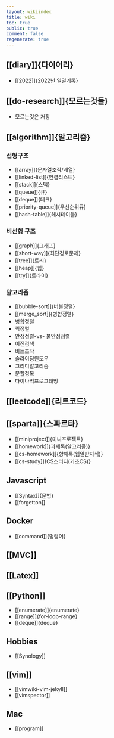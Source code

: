 ```yaml
---
layout: wikiindex
title: wiki
toc: true
public: true
comment: false
regenerate: true
---
```


## [[diary]]{다이어리}
* [[2022]]{2022년 일일기록}

## [[do-research]]{모르는것들}
* 모르는것은 저장

## [[algorithm]]{알고리즘}
### 선형구조 
* [[array]]{문자열조작/배열}
* [[linked-list]]{연결리스트}
* [[stack]]{스택}
* [[queue]]{큐}
* [[deque]]{데크}
* [[priority-queue]]{우선순위큐}
* [[hash-table]]{헤시테이블}

### 비선형 구조 
* [[graph]]{그래프}
* [[short-way]]{최단경로문제}
* [[tree]]{트리}
* [[heap]]{힙}
* [[try]]{트라이}

### 알고리즘
* [[bubble-sort]]{버블정렬} 
* [[merge_sort]]{병합정렬}
* 병합정렬
* 퀵정렬
* 안정정렬-vs- 불안정정렬
* 이진검색
* 비트조작
* 슬라이딩윈도우
* 그리디알고리즘
* 분할정복
* 다이나믹프로그래밍

## [[leetcode]]{리트코드}

## [[sparta]]{스파르타}

* [[miniproject]]{미니프로젝트}
* [[homework]]{과제톡(알고리즘)}
* [[cs-homework]]{항해톡(웹일반지식)}
* [[cs-study]]{CS스터디(기초CS)}

## Javascript 
* [[Syntax]]{문법}
* [[forgetton]]


## Docker
* [[command]]{명령어}

## [[MVC]]

## [[Latex]]

## [[Python]]
* [[enumerate]]{enumerate}
* [[range]]{for-loop-range}
* [[deque]]{deque}

## Hobbies 
* [[Synology]] 

## [[vim]]
* [[vimwiki-vim-jekyll]]
* [[vimspector]]

## Mac
- [[program]]
